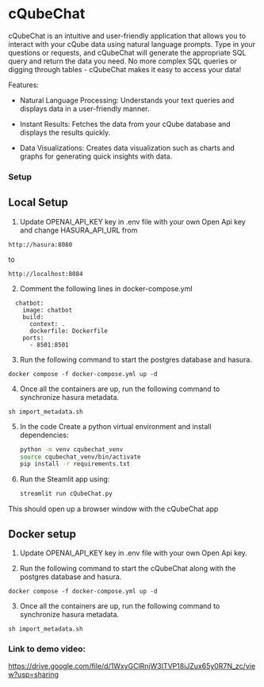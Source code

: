# cQubeChat
cQubeChat is an intuitive and user-friendly application that allows you to interact with your cQube data using natural language prompts. Type in your questions or requests, and cQubeChat will generate the appropriate SQL query and return the data you need. No more complex SQL queries or digging through tables - cQubeChat makes it easy to access your data!

Features:

- Natural Language Processing: Understands your text queries and displays data in a user-friendly manner.

- Instant Results: Fetches the data from your cQube database and displays the results quickly.

- Data Visualizations: Creates data visualization such as charts and graphs for generating quick insights with data.

### Setup

## Local Setup

1. Update OPENAI_API_KEY key in .env file with your own Open Api key and change HASURA_API_URL from 
```
http://hasura:8080
```

to

```
http://localhost:8084
```

2. Comment the following lines in docker-compose.yml

```
  chatbot:
    image: chatbot
    build:
      context: .
      dockerfile: Dockerfile
    ports:
      - 8501:8501
```

3. Run the following command to start the postgres database and hasura.

```
docker compose -f docker-compose.yml up -d
```

4. Once all the containers are up, run the following command to synchronize hasura metadata.

```
sh import_metadata.sh
```

5. In the code 
Create a python virtual environment and install dependencies:
    ```bash
    python -m venv cqubechat_venv
    source cqubechat_venv/bin/activate
    pip install -r requirements.txt
    ```

6. Run the Steamlit app using:
    ```bash
    streamlit run cQubeChat.py
    ```

This should open up a browser window with the cQubeChat app


## Docker setup

1. Update OPENAI_API_KEY key in .env file with your own Open Api key.

2. Run the following command to start the cQubeChat along with the postgres database and hasura.

```
docker compose -f docker-compose.yml up -d
```

3. Once all the containers are up, run the following command to synchronize hasura metadata.

```
sh import_metadata.sh
```

### Link to demo video: 
https://drive.google.com/file/d/1WxyGClRnjW3ITVP18iJZux65y0R7N_zc/view?usp=sharing
